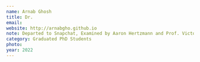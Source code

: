 ```yaml
---
name: Arnab Ghosh
title: Dr.
email: 
website: http://arnabgho.github.io
note: Departed to Snapchat, Examined by Aaron Hertzmann and Prof. Victor Prisacariu
category: Graduated PhD Students
photo:
year: 2022
---
```

